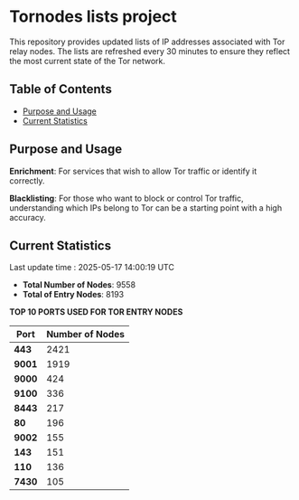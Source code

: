 # Tornodes lists project

This repository provides updated lists of IP addresses associated with Tor relay nodes. The lists are refreshed every 30 minutes to ensure they reflect the most current state of the Tor network.

## Table of Contents

- [Purpose and Usage](#purpose-and-usage)
- [Current Statistics](#current-statistics)


## Purpose and Usage

**Enrichment**: For services that wish to allow Tor traffic or identify it correctly.

**Blacklisting**: For those who want to block or control Tor traffic, understanding which IPs belong to Tor can be a starting point with a high accuracy.

## Current Statistics

Last update time : 2025-05-17 14:00:19 UTC

- **Total Number of Nodes**: 9558
- **Total of Entry Nodes**: 8193

**TOP 10 PORTS USED FOR TOR ENTRY NODES**

| **Port** | **Number of Nodes** |
|------|-----------------|
| **443**   | 2421  |
| **9001**   | 1919  |
| **9000**   | 424  |
| **9100**   | 336  |
| **8443**   | 217  |
| **80**   | 196  |
| **9002**   | 155  |
| **143**   | 151  |
| **110**   | 136  |
| **7430**   | 105  |

